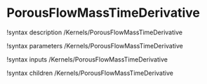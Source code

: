 <!-- MOOSE Documentation Stub: Remove this when content is added. -->

# PorousFlowMassTimeDerivative
!syntax description /Kernels/PorousFlowMassTimeDerivative

!syntax parameters /Kernels/PorousFlowMassTimeDerivative

!syntax inputs /Kernels/PorousFlowMassTimeDerivative

!syntax children /Kernels/PorousFlowMassTimeDerivative
